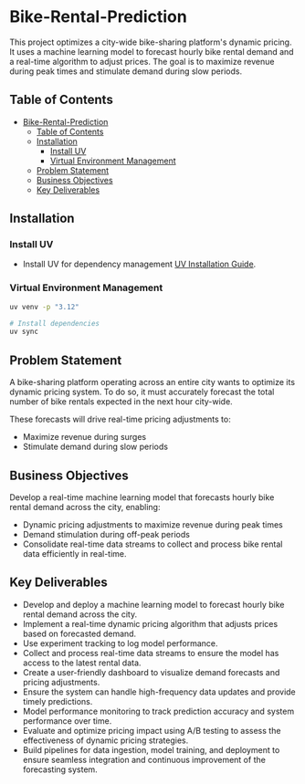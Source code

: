 # Bike-Rental-Prediction

This project optimizes a city-wide bike-sharing platform's dynamic pricing. It uses a machine learning model to forecast hourly bike rental demand and a real-time algorithm to adjust prices. The goal is to maximize revenue during peak times and stimulate demand during slow periods.

## Table of Contents
<!-- TOC -->

- [Bike-Rental-Prediction](#bike-rental-prediction)
  - [Table of Contents](#table-of-contents)
  - [Installation](#installation)
    - [Install UV](#install-uv)
    - [Virtual Environment Management](#virtual-environment-management)
  - [Problem Statement](#problem-statement)
  - [Business Objectives](#business-objectives)
  - [Key Deliverables](#key-deliverables)

<!-- /TOC -->
## Installation

### Install UV

- Install UV for dependency management [UV Installation Guide](https://docs.astral.sh/uv/getting-started/installation/#__tabbed_1_1).

### Virtual Environment Management

```sh
uv venv -p "3.12"

# Install dependencies
uv sync
```

## Problem Statement

A bike-sharing platform operating across an entire city wants to optimize its dynamic pricing system.
To do so, it must accurately forecast the total number of bike rentals expected in the next hour city-wide.

These forecasts will drive real-time pricing adjustments to:

- Maximize revenue during surges
- Stimulate demand during slow periods

## Business Objectives

Develop a real-time machine learning model that forecasts hourly bike rental demand across the city, enabling:

- Dynamic pricing adjustments to maximize revenue during peak times
- Demand stimulation during off-peak periods
- Consolidate real-time data streams to collect and process bike rental data efficiently in real-time.

## Key Deliverables

- Develop and deploy a machine learning model to forecast hourly bike rental demand across the city.
- Implement a real-time dynamic pricing algorithm that adjusts prices based on forecasted demand.
- Use experiment tracking to log model performance.
- Collect and process real-time data streams to ensure the model has access to the latest rental data.
- Create a user-friendly dashboard to visualize demand forecasts and pricing adjustments.
- Ensure the system can handle high-frequency data updates and provide timely predictions.
- Model performance monitoring to track prediction accuracy and system performance over time.
- Evaluate and optimize pricing impact using A/B testing to assess the effectiveness of dynamic pricing strategies.
- Build pipelines for data ingestion, model training, and deployment to ensure seamless integration and continuous improvement of the forecasting system.

